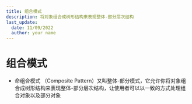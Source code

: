 ```yaml
---
title: 组合模式
description: 将对象组合成树形结构来表现整体-部分层次结构
last_update:
  date: 11/09/2022
  author: your name
---
```


# 组合模式

- 命组合模式 （Composite Pattern）又叫整体-部分模式，它允许你将对象组合成树形结构来表现整体-部分层次结构，让使用者可以以一致的方式处理组合对象以及部分对象
